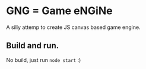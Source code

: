 # GNG = Game eNGiNe

A silly attemp to create JS canvas based game engine.

## Build and run.

No build, just run `node start` :)
